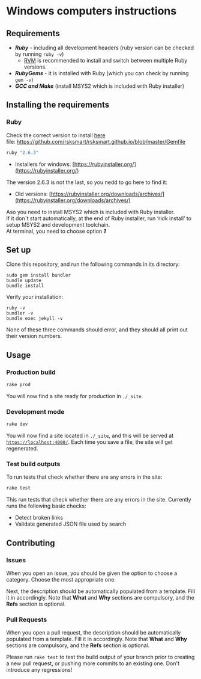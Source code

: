 # Windows computers instructions

## Requirements

- ***Ruby*** - including all development headers (ruby version can be checked by running `ruby -v`)
  - [RVM](https://rvm.io/) is recommended to install and switch between multiple Ruby versions.
- ***RubyGems*** - it is installed with Ruby (which you can check by running `gem -v`)
- ***GCC and Make*** (install MSYS2 which is included with Ruby installer)


## Installing the requirements

### Ruby
Check the correct version to install [here](https://github.com/rsksmart/rsksmart.github.io/blob/master/Gemfile)<br/>
file: https://github.com/rsksmart/rsksmart.github.io/blob/master/Gemfile

```ruby version
ruby "2.6.3"
```

- Installers for windows: [https://rubyinstaller.org/](https://rubyinstaller.org/)

The version 2.6.3 is not the last, so you nedd to go here to find it:
- Old versions: [https://rubyinstaller.org/downloads/archives/](https://rubyinstaller.org/downloads/archives/)


Aso you need to install MSYS2 which is included with Ruby installer. <br/>
If it don´t start automatically, at the end of Ruby installer, run ‘ridk install’ to setup MSYS2 and development toolchain. <br/>
At terminal, you need to choose option ***1***


## Set up

Clone this repository, and run the following commands in its directory:

```shell
sudo gem install bundler
bundle update
bundle install
```

Verify your installation:

```shell
ruby -v
bundler -v
bundle exec jekyll -v
```

None of these three commands should error,
and they should all print out their version numbers.

## Usage

### Production build

```bash
rake prod
```

You will now find a site ready for production in `./_site`.

### Development mode

```bash
rake dev
```

You will now find a site located in `./_site`,
and this will be served at [`https://localhost:4000/`](https://localhost:4000/).
Each time you save a file, the site will get regenerated.

### Test build outputs

To run tests that check whether there are any errors in the site:

```bash
rake test
```

This run tests that check whether there are any errors in the site.
Currently runs the following basic checks:

- Detect broken links
- Validate generated JSON file used by search

## Contributing

### Issues

When you open an issue, you should be given the option to choose a category.
Choose the most appropriate one.

Next, the description should be automatically populated from a template.
Fill it in accordingly. Note that **What** and **Why** sections are compulsory, and the **Refs** section is optional.

### Pull Requests

When you open a pull request, the description should be automatically populated
from a template. Fill it in accordingly. Note that **What** and **Why** sections are compulsory, and the **Refs** section is optional.

Please run `rake test` to test the build output of your branch prior to
creating a new pull request, or pushing more commits to an existing one.
Don't introduce any regressions!
